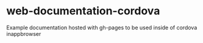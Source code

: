 # web-documentation-cordova
Example documentation hosted with gh-pages to be used inside of cordova inappbrowser
